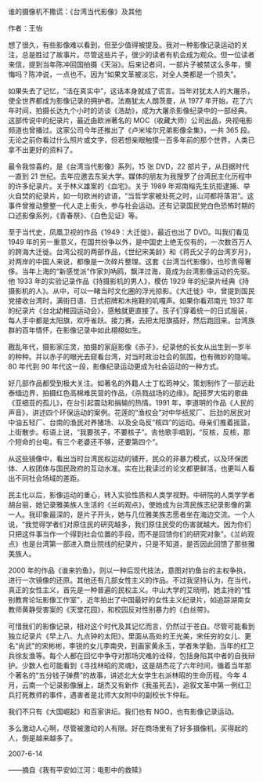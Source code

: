 谁的摄像机不撒谎：《台湾当代影像》及其他

作者：王怡 

想了很久，有些影像难以看到，但至少值得被提及。我对一种影像记录运动的关注，总是胜过了故事片。尽管这些片子，很少的读者有机会成为观众。但一位读者来信，提到当年陈冲回国拍摄《天浴》。后来记者问，一部片子被禁这么多年，懊悔吗？陈冲说，一点也不。因为“如果文革被淡忘，对全人类都是一个损失”。

如果失去了记忆，“活在真实中”，这话本身就成了谎言。当年对犹太人的大屠杀，使全世界都成为影像记录的拥护者。法裔犹太人朗茨曼，从 1977 年开始，花了六年时间，拍摄长达九个小时的访谈《浩劫》，成为大屠杀影像纪录中的一部经典。这部传说中的纪录片，最近由欧洲著名的 MOC（收藏大师）公司出品，央视电影频道也曾播过。这家公司今年还推出了《卢米埃尔兄弟影像全集》，一共 365 段。无论之前你看过什么照片或文字，但若想亲眼触摸一百多年前的那个世界，人类已拿不出更好的资料了。

最令我惊喜的，是《台湾当代影像》系列，15 张 DVD，22 部片子，从日据时代一直到 21 世纪。去年应邀去东吴大学。媒体的朋友为我搜罗了台湾民主化历程中的许多纪录片。关于林义雄案的《血宅》。关于 1989 年郑南榕先生抗拒逮捕、举火自焚的纪录片，如一句欧洲的谚语，“当哲学家被处死之时，山河都将落泪”。这事件曾推动整整一代人走上街头，参与社会运动。还有记录国民党白色恐怖时期的口述影像系列，《青春祭》、《白色见证》等。

至于当代史，凤凰卫视的作品《1949：大迁徙》，最近也出了 DVD。叫我们看见 1949 年的另一重意义，在国共纷争以外，是中国史上绝无仅有的，一次数百万人的跨海大迁徙。台湾公视的两部作品，《世纪宋美龄》和《蒋氏父子的台湾岁月》，对两岸的中国人来说，都像是一次碎片整理。这套《台湾当代影像》，也珍贵得奢侈。当年上海的“新感觉派”作家刘吶鸥，飘洋过海，竟成为台湾影像运动的先驱。他 1933 年的实验记录作品《持摄影机的男人》，模仿 1929 年的纪录片经典《持摄影机的人》。从中，可以一睹当时文化圈的浮光掠影。《大迁徙》中，曾提到国民党接收台湾时，满街日语、日式招牌和木拖鞋的叽嘎声。如果你看邓南光 1937 年的纪录片《台北幼稚园运动会》，感触就更直接了。孩子们穿着统一的日式服装，每人手中都是太阳旗，欢呼雀跃。接力赛，去把太阳旗插好，然后跑回来。台湾族群的百年情怀，在影像记录中如此栩栩如生。

戡乱年代，摄影家庄灵，拍摄的家庭影像《赤子》，纪录他的长女从出生到一岁半的种种。并以赤子的眼光去窥看台湾，对当时政治社会的氛围，也有微妙的隐喻。80 年代到 90 年代这一段，影像纪录运动更成为社会运动的一种方式。

好几部作品都受到极大关注。如著名的外籍人士丁松筠神父，策划制作了一部远赴泰缅边界，拍摄红色高棉难民营的作品，《杀戮战场的边缘》。配搭罗大佑的歌曲《亚细亚的孤儿》，在台引起震动和捐输的热情。1991 年，李道明的作品《人民的声音》，讲述四个环保运动的案例。花莲的“渔权会”对中华纸浆厂、后劲的居民对中油五轻厂、台南的渔民对养猪场、以及全岛反“核四”的运动。母亲们推着摇篮，上街散步。标语上说，“我要孩子，不要核子”。吉他歌手唱到，“反核，反核，那个短命的台电，有三个老婆还不够，还要第四个”。

从这些镜像中，看出当时台湾民权运动的铺开，民众的非暴力模式，以及环保团体、人权团体与国民政府的互动水准。实在比我读过的论文都更鲜活，也更叫人看出不同社会场域的差距。

民主化以后，影像运动的重心，转入实验性质和人类学视野。中研院的人类学学者胡台丽，她记录雅美族人生活的《兰屿观点》，使她成为台湾民族志纪录影像的第一人。我印象最深的，是片子开头，她与几位雅美族志愿者坐在海边交流。一个人说，“我觉得学者们对原住民的研究越多，我们原住民受的伤害就越大。因为你们只把这件事当作一个得到社会位置的手段，而不是回馈你们的研究对象”。《兰屿观点》也是台湾第一部进入商业院线的纪录片，只是不知道，是否因此回馈了那些雅美族人。

2000 年的作品《谁来钓鱼》，则以一种后现代技法，意图对钓鱼台的主权争执，进行一次镜像的还原。其他还有几部女性主义的作品。不过我坚持认为，在当代，真正的女性主义，首先是一种普遍的民权主义。中山大学的艾晓明，她主持的“性别教育论坛影像工作室”，近年拍出了中国最好的女性主义纪录片，如追踪湖南女教师黄静受害案的《天堂花园》，和校园反对性别暴力的《白丝带》。

可惜我们的影像记录，相对这个时代及其记忆而言，仍然过于苍白。尽管可能看到独立纪录片《早上八、九点钟的太阳》，里面从高处的王光美，宋任穷的女儿、更名“尚武”的宋彬彬，李锐的女儿李南央，到画家黄永玉，学者朱学勤，当年的红卫兵徐友渔等。每个人都在回忆中争夺对那场灾难的诠释，包括身陷其中者的自我辩护。少数人也可能看到《寻找林昭的灵魂》，这是胡杰花了六年时间，循着当年那个著名的“五分钱子弹费”的故事，讲述北大女学生右派林昭的生命历程。今年 4 月，云南一个记录影像展上，胡杰又有新作《我虽死去》，追叙文革中第一例红卫兵打死教师的事件，遇害者是北师大女附中的副校长卞仲耘。

我们不只有《大国崛起》和百家讲坛。我们也有 NGO，也有影像记录运动。

多么激动人心啊，尽管被激动的人有限。好在商场里有了好多摄像机，买得起的人，倒是越来越多了。

2007-6-14

——摘自《我有平安如江河：电影中的救赎》
